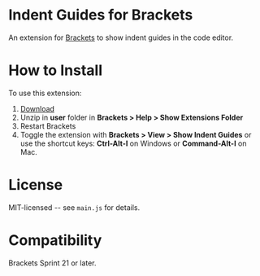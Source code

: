 Indent Guides for Brackets
==========
An extension for [Brackets](https://github.com/adobe/brackets/) to show indent guides in the code editor.

How to Install
==============
To use this extension:

1. [Download](https://github.com/lkcampbell/brackets-indent-guides/archive/master.zip)
2. Unzip in **user** folder in **Brackets > Help > Show Extensions Folder**
3. Restart Brackets
4. Toggle the extension with **Brackets > View > Show Indent Guides** or use the
shortcut keys: **Ctrl-Alt-I** on Windows or **Command-Alt-I** on Mac.

License
=======
MIT-licensed -- see `main.js` for details.

Compatibility
=============
Brackets Sprint 21 or later.
